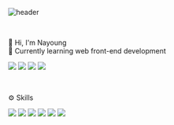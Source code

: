 ![header](https://capsule-render.vercel.app/api?type=soft&color=auto&height=200&section=header&text=Nayoung%20Kim&animation=fadeIn&fontSize=60)

<br />

👋 Hi, I'm Nayoung
<br />
🌱 Currently learning web front-end development

<a href="https://nayoungkim00.tistory.com/" target="_blank"><img src="https://img.shields.io/badge/Tistory-FF4785?style=flat&logo=tistory&logoColor=000000"/></a>
<a href="mailto:skdud3669@gmail.com" target="_blank"><img src="https://img.shields.io/badge/Gmail-FFCD00?style=flat&logo=Mail.Ru&logoColor=000000"/></a>
<a href="https://www.linkedin.com/in/nayoung-mia-kim/" target="_blank"><img src="https://img.shields.io/badge/LinkedIn-0A66C2?style=flat&logo=maildotru&logoColor=000000"/></a>
<a href="https://coursera.org/share/eee760b6f0e1dda61f6bf436e7f5b036" target="_blank"><img src="https://img.shields.io/badge/Coursera-0056D2?style=flat&logo=Coursera&logoColor=000000"/></a>

<br />

⚙️ Skills
 <p>
 <img src="https://img.shields.io/badge/react-61DAFB?style=flat&logo=react&logoColor=000000"/>
 <img src="https://img.shields.io/badge/redux-764ABC?style=flat&logo=react&logoColor=000000"/>
 <img src="https://img.shields.io/badge/javascript-F7DF1E?style=flat&logo=javascript&logoColor=000000"/>
 <img src="https://img.shields.io/badge/css-1572B6?style=flat&logo=css3&logoColor=000000"/>
 <img src="https://img.shields.io/badge/scss-hotpink.svg?style=flat&logo=SCSS&logoColor=white)"/>
 <img src="https://img.shields.io/badge/styled--components-DB7093?style=flat&logo=styled-components&logoColor=white"/>
 

</p>
 

<!-- 
![Nayoung's GitHub stats](https://github-readme-stats.vercel.app/api?username=nayoung3669&show_icons=true&theme=radical) -->

<!--![tistory](https://github.com/nayoung3669/nayoung3669/assets/70098144/fb022ef6-3d7e-49c2-b183-2d363139028e)

**nayoung3669/nayoung3669** is a ✨ _special_ ✨ repository because its `README.md` (this file) appears on your GitHub profile.

Here are some ideas to get you started:

- 🔭 I’m currently working on ...
- 🌱 I’m currently learning ...
- 👯 I’m looking to collaborate on ...
- 🤔 I’m looking for help with ...
- 💬 Ask me about ...
- 📫 How to reach me: ...
- 😄 Pronouns: ...
- ⚡ Fun fact: ...
-->
